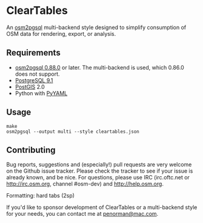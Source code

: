 # ClearTables #

An [osm2pgsql](https://github.com/openstreetmap/osm2pgsql) multi-backend style designed to simplify consumption of OSM data for rendering, export, or analysis.

## Requirements ##

- [osm2pgsql 0.88.0](https://github.com/openstreetmap/osm2pgsql) or later. The multi-backend is used, which 0.86.0 does not support.
- [PostgreSQL 9.1](http://www.postgresql.org/)
- [PostGIS](http://postgis.net/) 2.0
- Python with [PyYAML](http://pyyaml.org/wiki/PyYAML)

## Usage ##

    make
    osm2pgsql --output multi --style cleartables.json

## Contributing ##

Bug reports, suggestions and (especially!) pull requests are very welcome on the Github issue tracker. Please check the tracker to see if your issue is already known, and be nice. For 
questions, please use IRC (irc.oftc.net or http://irc.osm.org, channel #osm-dev) and http://help.osm.org.

Formatting: hard tabs (2sp)

If you'd like to sponsor development of ClearTables or a multi-backend style for your needs, you can contact me at penorman@mac.com.
